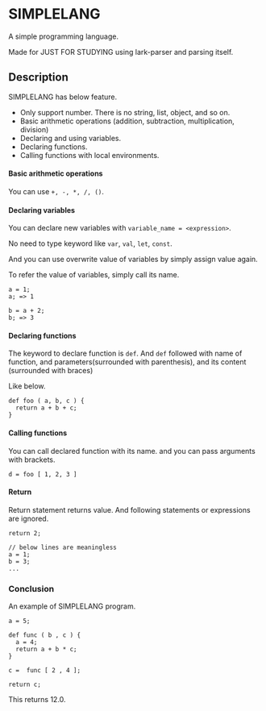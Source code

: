 # SIMPLELANG

A simple programming language.

Made for JUST FOR STUDYING using lark-parser and parsing itself.

## Description

SIMPLELANG has below feature.

- Only support number. There is no string, list, object, and so on.
- Basic arithmetic operations (addition, subtraction, multiplication, division)
- Declaring and using variables.
- Declaring functions.
- Calling functions with local environments.

#### Basic arithmetic operations

You can use `+, -, *, /, ()`.

#### Declaring variables

You can declare new variables with `variable_name = <expression>`.

No need to type keyword like `var`, `val`, `let`, `const`.

And you can use overwrite value of variables by simply assign value again.

To refer the value of variables, simply call its name.

```
a = 1;
a; => 1

b = a + 2;
b; => 3
```

#### Declaring functions

The keyword to declare function is `def`. And `def` followed with name of function, and parameters(surrounded with parenthesis), and its content (surrounded with braces)

Like below.

```
def foo ( a, b, c ) {
  return a + b + c;
}
```

#### Calling functions

You can call declared function with its name. and you can pass arguments with brackets.

```
d = foo [ 1, 2, 3 ]
```

#### Return

Return statement returns value. And following statements or expressions are ignored.

```
return 2;

// below lines are meaningless
a = 1;
b = 3;
...

```

### Conclusion

An example of SIMPLELANG program.

```
a = 5;

def func ( b , c ) {
  a = 4;
  return a + b * c;
}

c =  func [ 2 , 4 ];

return c;
```

This returns 12.0.

